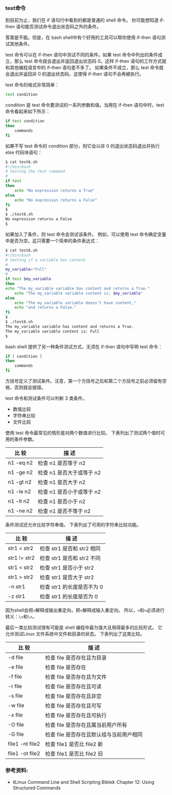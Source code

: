 ### test命令

到目前为止，我们在 if 语句行中看到的都是普通的 shell 命令。
你可能想知道 if-then 语句能否测试命令退出状态码之外的条件。

答案是不能。但是，在 bash shell中有个好用的工具可以帮你使用 if-then 语句测试其他条件。

test 命令可以在 if-then 语句中测试不同的条件。如果 test 命令中列出的条件成立，那么
test 命令就会退出并返回退出状态码 0。这样 if-then 语句的工作方式就和其他编程语言中的 if-then 语句差不多了。
如果条件不成立，那么 test 命令就会退出并返回非 0 的退出状态码，这使得 if-then 语句不会再被执行。

test 命令的格式非常简单：

```bash
test condition
```

condition 是 test 命令要测试的一系列参数和值。当用在 if-then 语句中时，test 命令看起来如下所示：

```bash
if test condition
then
    commands
fi
```

如果不写 test 命令的 condition 部分，则它会以非 0 的退出状态码退出并执行 else 代码块语句：

```bash
$ cat test6.sh
#!/bin/bash
# testing the test command
#
if test
then
    echo "No expression returns a True"
else
    echo "No expression returns a False"
fi
$
$ ./test6.sh
No expression returns a False
$
```

如果加入了条件，则 test 命令会测试该条件。
例如，可以使用 test 命令确定变量中是否为空。这只需要一个简单的条件表达式：

```bash
$ cat test6.sh
#!/bin/bash
# testing if a variable has content
#
my_variable="Full"
#
if test $my_variable
then
echo "The my_variable variable has content and returns a True."
    echo "The my_variable variable content is: $my_variable"
else
    echo "The my_variable variable doesn't have content,"
    echo "and returns a False."
fi
$
$ ./test6.sh
The my_variable variable has content and returns a True.
The my_variable variable content is: Full
$
```

bash shell 提供了另一种条件测试方式，无须在 if-then 语句中写明 test 命令：

```bash
if [ condition ]
then
    commands
fi
```

方括号定义了测试条件。注意，第一个方括号之后和第二个方括号之前必须留有空格，否则就会报错。

test 命令和测试条件可以判断 3 类条件。
- 数值比较
- 字符串比较
- 文件比较

使用 test 命令最常见的情形是对两个数值进行比较。
下表列出了测试两个值时可用的条件参数。

| 比 较     | 描 述                     |
| --------- | ------------------------- |
| n1 -eq n2 | 检查 n1 是否等于 n2       |
| n1 -ge n2 | 检查 n1 是否大于或等于 n2 |
| n1 -gt n2 | 检查 n1 是否大于 n2       |
| n1 -le n2 | 检查 n1 是否小于或等于 n2 |
| n1 -lt n2 | 检查 n1 是否小于 n2       |
| n1 -ne n2 | 检查 n1 是否不等于 n2     |

条件测试还允许比较字符串值。
下表列出了可用的字符串比较功能。

| 比 较        | 描 述                      |
| ------------ | -------------------------- |
| str1 = str2  | 检查 str1 是否和 str2 相同 |
| str1 != str2 | 检查 str1 是否和 str2 不同 |
| str1 < str2  | 检查 str1 是否小于 str2    |
| str1 > str2  | 检查 str1 是否大于 str2    |
| -n str1      | 检查 str1 的长度是否不为 0 |
| -z str1      | 检查 str1 的长度是否为 0   |

因为shell会把`>`解释成输出重定向，把`<`解释成输入重定向。 所以，`<`和`>`必须进行转义：`\<`和`\>`。

最后一类比较测试很有可能是 shell 编程中最为强大且用得最多的比较形式。
它允许测试Linux 文件系统中文件和目录的状态。
下表列出了这类比较。

| 比 较           | 描 述                                    |
| --------------- | ---------------------------------------- |
| -d file         | 检查 file 是否存在且为目录               |
| -e file         | 检查 file 是否存在                       |
| -f file         | 检查 file 是否存在且为文件               |
| -r file         | 检查 file 是否存在且可读                 |
| -s file         | 检查 file 是否存在且非空                 |
| -w file         | 检查 file 是否存在且可写                 |
| -x file         | 检查 file 是否存在且可执行               |
| -O file         | 检查 file 是否存在且属当前用户所有       |
| -G file         | 检查 file 是否存在且默认组与当前用户相同 |
| file1 -nt file2 | 检查 file1 是否比 file2 新               |
| file1 -ot file2 | 检查 file1 是否比 file2 旧               |


### 参考资料:
- 《Linux Command Line and Shell Scripting Bible》: Chapter 12: Using Structured Commands
